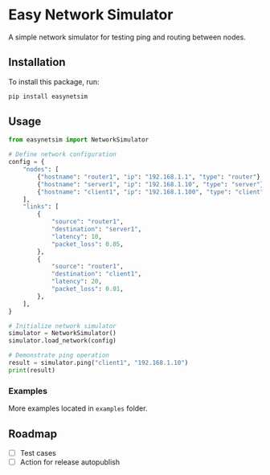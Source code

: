 # Easy Network Simulator

A simple network simulator for testing ping and routing between nodes.

## Installation

To install this package, run:

```bash
pip install easynetsim
```

## Usage
```python
from easynetsim import NetworkSimulator

# Define network configuration
config = {
    "nodes": [
        {"hostname": "router1", "ip": "192.168.1.1", "type": "router"},
        {"hostname": "server1", "ip": "192.168.1.10", "type": "server"},
        {"hostname": "client1", "ip": "192.168.1.100", "type": "client"},
    ],
    "links": [
        {
            "source": "router1",
            "destination": "server1",
            "latency": 10,
            "packet_loss": 0.05,
        },
        {
            "source": "router1",
            "destination": "client1",
            "latency": 20,
            "packet_loss": 0.01,
        },
    ],
}

# Initialize network simulator
simulator = NetworkSimulator()
simulator.load_network(config)

# Demonstrate ping operation
result = simulator.ping("client1", "192.168.1.10")
print(result)
```

### Examples
More examples located in `examples` folder.

## Roadmap  
- [ ] Test cases
- [ ] Action for release autopublish